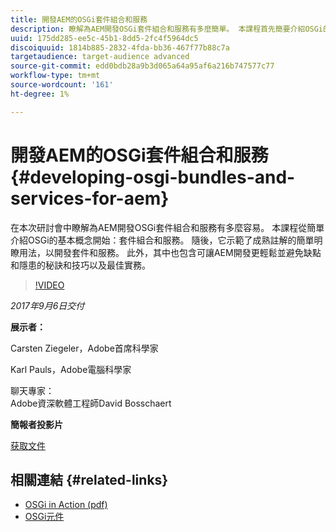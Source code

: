 ```yaml
---
title: 開發AEM的OSGi套件組合和服務
description: 瞭解為AEM開發OSGi套件組合和服務有多麼簡單。 本課程首先簡要介紹OSGi的基本概念。
uuid: 175dd285-ee5c-45b1-8dd5-2fc4f5964dc5
discoiquuid: 1814b885-2832-4fda-bb36-467f77b88c7a
targetaudience: target-audience advanced
source-git-commit: edd0bdb28a9b3d065a64a95af6a216b747577c77
workflow-type: tm+mt
source-wordcount: '161'
ht-degree: 1%

---
```


# 開發AEM的OSGi套件組合和服務{#developing-osgi-bundles-and-services-for-aem}

在本次研討會中瞭解為AEM開發OSGi套件組合和服務有多麼容易。 本課程從簡單介紹OSGi的基本概念開始：套件組合和服務。 隨後，它示範了成熟註解的簡單明瞭用法，以開發套件和服務。 此外，其中也包含可讓AEM開發更輕鬆並避免缺點和隱患的秘訣和技巧以及最佳實務。

>[!VIDEO](https://video.tv.adobe.com/v/19654/?quality=9)

*2017年9月6日交付*

**展示者：**

Carsten Ziegeler，Adobe首席科學家

Karl Pauls，Adobe電腦科學家

聊天專家：\
Adobe資深軟體工程師David Bosschaert

**簡報者投影片**

[获取文件](assets/aem-gems-osgi-best-practices-090617.pdf)

## 相關連結 {#related-links}

* [OSGi in Action (pdf)](https://manning-content.s3.amazonaws.com/download/9/86fba2b-2ea2-48cc-855d-39e06df49ceb/OSGIiAsamplech1.pdf)
* [OSGi元件](https://blog.osoco.de/2015/08/osgi-components-simply-simple-part-i/)